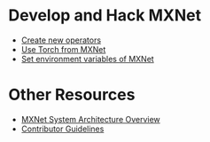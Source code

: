 <!---
  Licensed to the Apache Software Foundation (ASF) under one
  or more contributor license agreements.  See the NOTICE file
  distributed with this work for additional information
  regarding copyright ownership.  The ASF licenses this file
  to you under the Apache License, Version 2.0 (the
  "License"); you may not use this file except in compliance
  with the License.  You may obtain a copy of the License at

    http://www.apache.org/licenses/LICENSE-2.0

  Unless required by applicable law or agreed to in writing,
  software distributed under the License is distributed on an
  "AS IS" BASIS, WITHOUT WARRANTIES OR CONDITIONS OF ANY
  KIND, either express or implied.  See the License for the
  specific language governing permissions and limitations
  under the License.
-->

# Develop and Hack MXNet
- [Create new operators](new_op.md)
- [Use Torch from MXNet](torch.md)
- [Set environment variables of MXNet](env_var.md)

# Other Resources
- [MXNet System Architecture Overview](http://mxnet.io/architecture/overview.html)
- [Contributor Guidelines](http://mxnet.io/community/contribute.html)